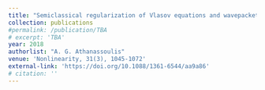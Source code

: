 ```yaml
---
title: "Semiclassical regularization of Vlasov equations and wavepackets for nonlinear Schrödinger equations"
collection: publications
#permalink: /publication/TBA
# excerpt: 'TBA'
year: 2018
authorlist: "A. G. Athanassoulis"
venue: 'Nonlinearity, 31(3), 1045-1072'
external-link: 'https://doi.org/10.1088/1361-6544/aa9a86'
# citation: ''
---
```

